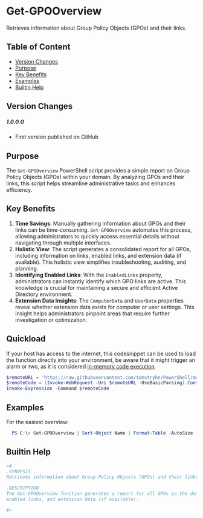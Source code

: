 # Get-GPOOverview
Retrieves information about Group Policy Objects (GPOs) and their links.
## Table of Content
  - [Version Changes](#version-changes)
  - [Purpose](#purpose)
  - [Key Benefits](#key-benefits)
  - [Examples](#examples)
  - [Builtin Help](#builtin-help)
## Version Changes
##### 1.0.0.0
- First version published on GitHub
## Purpose
The `Get-GPOOverview` PowerShell script provides a simple report on Group Policy Objects (GPOs) within your domain. By analyzing GPOs and their links, this script helps streamline administrative tasks and enhances efficiency.
## Key Benefits
1. **Time Savings**: Manually gathering information about GPOs and their links can be time-consuming. `Get-GPOOverview` automates this process, allowing administrators to quickly access essential details without navigating through multiple interfaces.
2. **Holistic View**: The script generates a consolidated report for all GPOs, including information on links, enabled links, and extension data (if available). This holistic view simplifies troubleshooting, auditing, and planning.
3. **Identifying Enabled Links**: With the `EnabledLinks` property, administrators can instantly identify which GPO links are active. This knowledge is crucial for maintaining a secure and efficient Active Directory environment.
4. **Extension Data Insights**: The `ComputerData` and `UserData` properties reveal whether extension data exists for computer or user settings. This insight helps administrators pinpoint areas that require further investigation or optimization.
## Quickload
If your host has access to the internet, this codesnippet can be used to load the function directly into your environment, be aware that it might trigger an alarm or two, as it is considered [in-memory code execution](https://github.com/tomstryhn/PowerShell-InMemory-Execution).
```PowerShell
$remoteURL = 'https://raw.githubusercontent.com/tomstryhn/PowerShell/main/ActiveDirectory/Get-GPOOverview/Get-GPOOverview.ps1'       
$remoteCode = (Invoke-WebRequest -Uri $remoteURL -UseBasicParsing).Content
Invoke-Expression -Command $remoteCode
```
## Examples
For the easiest overview:
```PowerShell
  PS C:\> Get-GPOOverview | Sort-Object Name | Format-Table -AutoSize
```
## Builtin Help
```PowerShell
<#
.SYNOPSIS
Retrieves information about Group Policy Objects (GPOs) and their links.

.DESCRIPTION
The Get-GPOOverview function generates a report for all GPOs in the domain, including details about links,
enabled links, and extension data (if available).

#>
```
